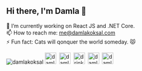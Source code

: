 <h2>Hi there, I'm Damla 👋</h2>

🔭 I’m currently working on React JS and .NET Core.<br/>
📫 How to reach me: me@damlakoksal.com<br/>
⚡ Fun fact: Cats will qonquer the world someday. 😾</p>

<img class="image" src="https://github-readme-stats.vercel.app/api?username=damla&show_icons=true&theme=tokyonight" alt="damlakoksal"/>
<a href="https://twitter.com/damlakoksal" target="blank"><img src="https://cdn.jsdelivr.net/npm/simple-icons@3.0.1/icons/twitter.svg" alt="damlakoksal" height="30" width="30" /></a>&nbsp;
<a href="https://linkedin.com/in/damlakoksal" target="blank"><img src="https://cdn.jsdelivr.net/npm/simple-icons@3.0.1/icons/linkedin.svg" alt="damlakoksal" height="30" width="30" /></a>&nbsp;
<a href="https://instagram.com/drinkingmyjava" target="blank"><img src="https://cdn.jsdelivr.net/npm/simple-icons@3.0.1/icons/instagram.svg" alt="drinkingmyjava" height="30" width="30" /></a>&nbsp;
<a href="https://stackoverflow.com/users/9434655/damla-kÖksal" target="blank"><img src="https://cdn.jsdelivr.net/npm/simple-icons@3.0.1/icons/stackoverflow.svg" alt="damlakoksal" height="30" width="30" /></a>&nbsp;
<a href="https://codepen.io/damlakoksal" target="blank"><img src="https://cdn.jsdelivr.net/npm/simple-icons@3.0.1/icons/codepen.svg" alt="damlakoksal" height="30" width="30" /></a>
